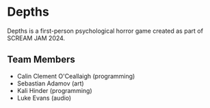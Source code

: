 # Depths

Depths is a first-person psychological horror game created as part of SCREAM JAM 2024.

## Team Members

- Calin Clement O'Ceallaigh (programming)
- Sebastian Adamov (art)
- Kali Hinder (programming)
- Luke Evans (audio)

